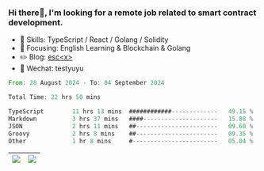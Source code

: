 ### Hi there👋, I'm looking for a remote job related to smart contract development.


- 🔨 Skills: TypeScript / React / Golang / Solidity
- 🎯 Focusing: English Learning & Blockchain & Golang
- ✏️ Blog: [esc\<x\>](https://escx.github.io)
- 💬 Wechat: testyuyu


<!--START_SECTION:waka-->

```rust
From: 28 August 2024 - To: 04 September 2024

Total Time: 22 hrs 50 mins

TypeScript        11 hrs 13 mins  ############-------------   49.15 %
Markdown          3 hrs 37 mins   ####---------------------   15.88 %
JSON              2 hrs 11 mins   ##-----------------------   09.60 %
Groovy            2 hrs 8 mins    ##-----------------------   09.35 %
Other             1 hr 8 mins     #------------------------   05.04 %
```

<!--END_SECTION:waka-->


| <img align="center" src="https://github-readme-stats.vercel.app/api/?username=escX&show_icons=true&theme=buefy&hide_border=true&card_width=500" /> | <img align="center" src="https://github-readme-stats.vercel.app/api/top-langs/?username=escX&layout=compact&theme=buefy&hide_border=true&card_width=500" /> |
| ------------- | ------------- |

